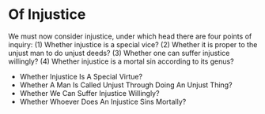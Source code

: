 # Of Injustice

We must now consider injustice, under which head there are four points of inquiry:
(1) Whether injustice is a special vice?
(2) Whether it is proper to the unjust man to do unjust deeds?
(3) Whether one can suffer injustice willingly?
(4) Whether injustice is a mortal sin according to its genus?

* Whether Injustice Is A Special Virtue?
* Whether A Man Is Called Unjust Through Doing An Unjust Thing?
* Whether We Can Suffer Injustice Willingly?
* Whether Whoever Does An Injustice Sins Mortally?